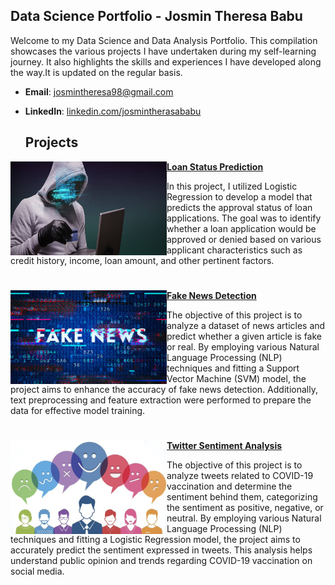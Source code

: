## Data Science Portfolio - Josmin Theresa Babu
Welcome to my Data Science and Data Analysis Portfolio. This compilation showcases the various projects I have undertaken during my self-learning journey. It also highlights the skills and experiences I have developed along the way.It is updated on the regular basis.

- **Email**: [josmintheresa98@gmail.com](josmintheresa98@gmail.com)
- **LinkedIn**: [linkedin.com/josmintherasababu](https://www.linkedin.com/in/josmintherasababu/)

  ## Projects

<img align="left" width="250" height="150" src="https://github.com/Josmin123/_portfolio/blob/master/Images/credit%20card.jpg"> **[Loan Status Prediction ](https://github.com/Josmin123/Loan-status-prediction)**

 In this project, I utilized Logistic Regression to develop a model that predicts the approval status of loan applications. The goal was to identify whether a loan application would be approved or denied based on various applicant characteristics such as credit history, income, loan amount, and other pertinent factors.

#

<img align="left" width="250" height="150" src="https://github.com/Josmin123/_portfolio/blob/master/images/fake%20news.jpg"> **[Fake News Detection](https://github.com/Josmin123/Fake-news-detection)**

The objective of this project is to analyze a dataset of news articles and predict whether a given article is fake or real. By employing various Natural Language Processing (NLP) techniques and fitting a Support Vector Machine (SVM) model, the project aims to enhance the accuracy of fake news detection. Additionally, text preprocessing and feature extraction were performed to prepare the data for effective model training.

#

<img align="left" width="250" height="150" src="https://github.com/Josmin123/_portfolio/blob/master/images/twitter-sentiment-analysis.jpg"> **[Twitter Sentiment Analysis](https://github.com/Josmin123/Twitter-sentiment-analysis)**
 
The objective of this project is to analyze tweets related to COVID-19 vaccination and determine the sentiment behind them, categorizing the sentiment as positive, negative, or neutral. By employing various Natural Language Processing (NLP) techniques and fitting a Logistic Regression model, the project aims to accurately predict the sentiment expressed in tweets. This analysis helps understand public opinion and trends regarding COVID-19 vaccination on social media.

#


